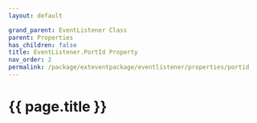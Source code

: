 ```yaml
---
layout: default

grand_parent: EventListener Class
parent: Properties
has_children: false
title: EventListener.PortId Property
nav_order: 2
permalink: /package/exteventpackage/eventlistener/properties/portid
---
```

# {{ page.title }}